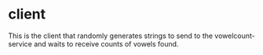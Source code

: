 # client
This is the client that randomly generates strings to send to the vowelcount-service and waits to receive counts of vowels found.
